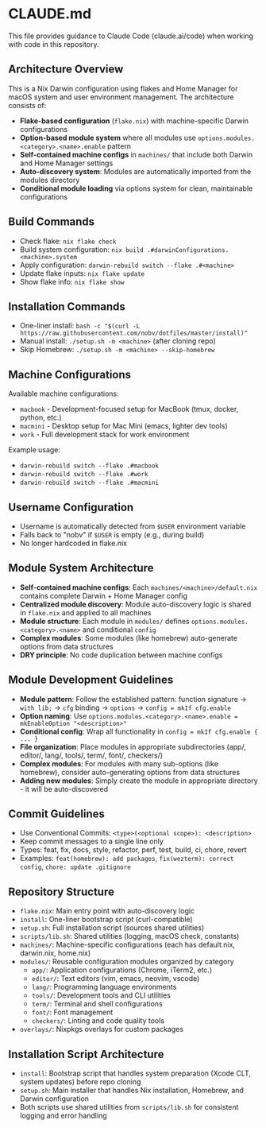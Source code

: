 # CLAUDE.md

This file provides guidance to Claude Code (claude.ai/code) when working with code in this repository.

## Architecture Overview
This is a Nix Darwin configuration using flakes and Home Manager for macOS system and user environment management. The architecture consists of:

- **Flake-based configuration** (`flake.nix`) with machine-specific Darwin configurations
- **Option-based module system** where all modules use `options.modules.<category>.<name>.enable` pattern
- **Self-contained machine configs** in `machines/` that include both Darwin and Home Manager settings
- **Auto-discovery system**: Modules are automatically imported from the modules directory
- **Conditional module loading** via options system for clean, maintainable configurations

## Build Commands
- Check flake: `nix flake check`
- Build system configuration: `nix build .#darwinConfigurations.<machine>.system`
- Apply configuration: `darwin-rebuild switch --flake .#<machine>`
- Update flake inputs: `nix flake update`
- Show flake info: `nix flake show`

## Installation Commands
- One-liner install: `bash -c "$(curl -L https://raw.githubusercontent.com/nobv/dotfiles/master/install)"`
- Manual install: `./setup.sh -m <machine>` (after cloning repo)
- Skip Homebrew: `./setup.sh -m <machine> --skip-homebrew`

## Machine Configurations
Available machine configurations:
- `macbook` - Development-focused setup for MacBook (tmux, docker, python, etc.)
- `macmini` - Desktop setup for Mac Mini (emacs, lighter dev tools)
- `work` - Full development stack for work environment

Example usage:
- `darwin-rebuild switch --flake .#macbook`
- `darwin-rebuild switch --flake .#work`
- `darwin-rebuild switch --flake .#macmini`

## Username Configuration
- Username is automatically detected from `$USER` environment variable
- Falls back to "nobv" if `$USER` is empty (e.g., during build)
- No longer hardcoded in flake.nix

## Module System Architecture
- **Self-contained machine configs**: Each `machines/<machine>/default.nix` contains complete Darwin + Home Manager config
- **Centralized module discovery**: Module auto-discovery logic is shared in `flake.nix` and applied to all machines
- **Module structure**: Each module in `modules/` defines `options.modules.<category>.<name>` and conditional `config`
- **Complex modules**: Some modules (like homebrew) auto-generate options from data structures
- **DRY principle**: No code duplication between machine configs

## Module Development Guidelines
- **Module pattern**: Follow the established pattern: function signature → `with lib;` → `cfg` binding → `options` → `config = mkIf cfg.enable`
- **Option naming**: Use `options.modules.<category>.<name>.enable = mkEnableOption "<description>"`
- **Conditional config**: Wrap all functionality in `config = mkIf cfg.enable { ... }`
- **File organization**: Place modules in appropriate subdirectories (app/, editor/, lang/, tools/, term/, font/, checkers/)
- **Complex modules**: For modules with many sub-options (like homebrew), consider auto-generating options from data structures
- **Adding new modules**: Simply create the module in appropriate directory - it will be auto-discovered

## Commit Guidelines
- Use Conventional Commits: `<type>(<optional scope>): <description>`
- Keep commit messages to a single line only
- Types: feat, fix, docs, style, refactor, perf, test, build, ci, chore, revert
- Examples: `feat(homebrew): add packages`, `fix(wezterm): correct config`, `chore: update .gitignore`

## Repository Structure
- `flake.nix`: Main entry point with auto-discovery logic
- `install`: One-liner bootstrap script (curl-compatible)
- `setup.sh`: Full installation script (sources shared utilities)
- `scripts/lib.sh`: Shared utilities (logging, macOS check, constants)
- `machines/`: Machine-specific configurations (each has default.nix, darwin.nix, home.nix)
- `modules/`: Reusable configuration modules organized by category
  - `app/`: Application configurations (Chrome, iTerm2, etc.)
  - `editor/`: Text editors (vim, emacs, neovim, vscode)
  - `lang/`: Programming language environments
  - `tools/`: Development tools and CLI utilities
  - `term/`: Terminal and shell configurations
  - `font/`: Font management
  - `checkers/`: Linting and code quality tools
- `overlays/`: Nixpkgs overlays for custom packages

## Installation Script Architecture
- `install`: Bootstrap script that handles system preparation (Xcode CLT, system updates) before repo cloning
- `setup.sh`: Main installer that handles Nix installation, Homebrew, and Darwin configuration
- Both scripts use shared utilities from `scripts/lib.sh` for consistent logging and error handling